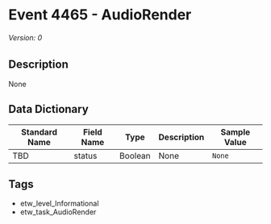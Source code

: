 # Event 4465 - AudioRender
###### Version: 0

## Description
None

## Data Dictionary
|Standard Name|Field Name|Type|Description|Sample Value|
|---|---|---|---|---|
|TBD|status|Boolean|None|`None`|

## Tags
* etw_level_Informational
* etw_task_AudioRender